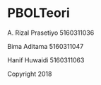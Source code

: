 # PBOLTeori

A. Rizal Prasetiyo	5160311036

Bima Aditama		    5160311047

Hanif Huwaidi		    5160311063

Copyright 2018
